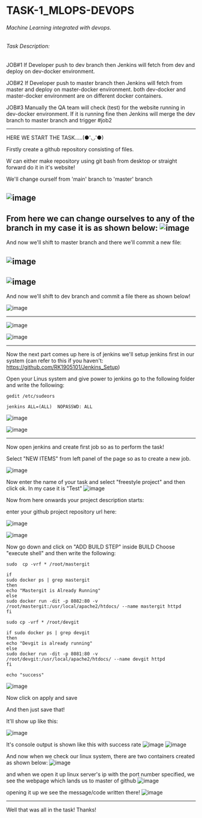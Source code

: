 # TASK-1_MLOPS-DEVOPS

###### Machine Learning integrated with devops.</br>

###### Task Description:</br>

JOB#1 If Developer push to dev branch then Jenkins will fetch from dev and deploy on dev-docker environment.</br>

JOB#2 If Developer push to master branch then Jenkins will fetch from master and deploy on master-docker environment. both dev-docker and master-docker environment are on different docker containers.

JOB#3 Manually the QA team will check (test) for the website running in dev-docker environment. If it is running fine then Jenkins will merge the dev branch to master branch and trigger #job2
________________________________________________________________________________________

HERE WE START THE TASK.....(●'◡'●)

Firstly create a github repository consisting of files.

W can either make repository using git bash from desktop or straight forward do it in it's website!

We'll change ourself from 'main' branch to 'master' branch

![image](https://user-images.githubusercontent.com/64470404/118102215-217b7d80-b3f6-11eb-90cd-ae76a396a880.png)
-----------------------------

From here we can change ourselves to any of the branch in my case it is as shown below:
![image](https://user-images.githubusercontent.com/64470404/118102340-4c65d180-b3f6-11eb-89ff-8f664b68ddf1.png)
----------------------------

And now we'll shift to master branch and there we'll commit a new file:

![image](https://user-images.githubusercontent.com/64470404/118102480-7b7c4300-b3f6-11eb-882e-03530166e15c.png)
---------------------------

![image](https://user-images.githubusercontent.com/64470404/118102526-89ca5f00-b3f6-11eb-9eea-3b6d299a6de3.png)
-----------------------------

And now we'll shift to dev branch and commit a file there as shown below!

![image](https://user-images.githubusercontent.com/64470404/118102558-964eb780-b3f6-11eb-9cf3-ab2575433db3.png)

-------------------------
![image](https://user-images.githubusercontent.com/64470404/118102653-b1212c00-b3f6-11eb-9b32-2881131e6100.png)

![image](https://user-images.githubusercontent.com/64470404/118102677-b67e7680-b3f6-11eb-8e28-f63c00e8dac2.png)

-----------
Now the next part comes up here is of jenkins
we'll setup jenkins first in our system (can refer to this if you haven't: https://github.com/RK1905101/Jenkins_Setup)

Open your Linus system and give power to jenkins 
go to the following folder and write the following:
```
gedit /etc/sudeors

jenkins ALL=(ALL)  NOPASSWD: ALL
```
![image](https://user-images.githubusercontent.com/64470404/117955131-570c6200-b335-11eb-9b8d-420da9d654c4.png)

![image](https://user-images.githubusercontent.com/64470404/118101842-aca84380-b3f5-11eb-857c-6eb2109fd425.png)

-----------

Now open jenkins and create first job so as to perform the task!

Select "NEW ITEMS" from left panel of the page so as to create a new job.

![image](https://user-images.githubusercontent.com/64470404/118102907-f9404e80-b3f6-11eb-8b02-72f623dd9640.png)

Now enter the name of your task and select "freestyle project" and then click ok.
In my case it is "Test" 
![image](https://user-images.githubusercontent.com/64470404/118103629-c0ed4000-b3f7-11eb-92d1-e26d410fddb7.png)

Now from here onwards your project description starts:

enter your github project repository url here:

![image](https://user-images.githubusercontent.com/64470404/118104205-75876180-b3f8-11eb-89e5-830a616c168e.png)

![image](https://user-images.githubusercontent.com/64470404/118104240-82a45080-b3f8-11eb-9a36-72f9755a189c.png)

Now go down and click on "ADD BUILD STEP" inside BUILD
Choose "execute shell" and then write the following:
```
sudo  cp -vrf * /root/mastergit

if 
sudo docker ps | grep mastergit
then
echo "Mastergit is Already Running"
else
sudo docker run -dit -p 8082:80 -v /root/mastergit:/usr/local/apache2/htdocs/ --name mastergit httpd
fi

sudo cp -vrf * /root/devgit

if sudo docker ps | grep devgit
then
echo "Devgit is already running"
else
sudo docker run -dit -p 8081:80 -v /root/devgit:/usr/local/apache2/htdocs/ --name devgit httpd
fi

echo "success"
```
![image](https://user-images.githubusercontent.com/64470404/118104363-acf60e00-b3f8-11eb-974f-2b3774478e67.png)

Now click on apply and save

And then just save that!

It'll show up like this:

![image](https://user-images.githubusercontent.com/64470404/118104459-cbf4a000-b3f8-11eb-9781-1e0bc1cb1659.png)

It's console output is shown like this with success rate
![image](https://user-images.githubusercontent.com/64470404/118104608-f8102100-b3f8-11eb-8d53-a35a21a4a63c.png)
![image](https://user-images.githubusercontent.com/64470404/118104625-fe9e9880-b3f8-11eb-9f8d-a132fc9fed27.png)

And now when we check our linux system, there are two containers created as shown below:
![image](https://user-images.githubusercontent.com/64470404/118104720-1e35c100-b3f9-11eb-9294-d2522e8b2ab2.png)

and when we open it up linux server's ip with the port number specified, we see the webpage which lands us to master of github
![image](https://user-images.githubusercontent.com/64470404/118104825-42919d80-b3f9-11eb-8d7c-7dc07e2deb00.png)

opening it up we see the message/code written there!
![image](https://user-images.githubusercontent.com/64470404/118104873-53421380-b3f9-11eb-841c-1b8439f51de0.png)

--------------------

Well that was all in the task!
Thanks!



